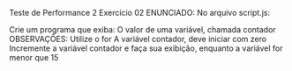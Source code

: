 Teste de Performance 2
Exercício 02
ENUNCIADO:
No arquivo script.js:

Crie um programa que exiba:
O valor de uma variável, chamada contador
OBSERVAÇÕES:
Utilize o for
A variável contador, deve iniciar com zero
Incremente a variável contador e faça sua exibição, enquanto a variável for menor que 15
